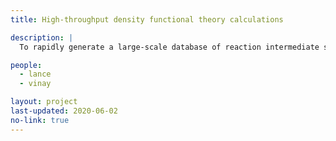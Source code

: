 ```yaml
---
title: High-throughput density functional theory calculations

description: |
  To rapidly generate a large-scale database of reaction intermediate structures, we are developing an automated DFT framework. This will simultaneously accelerate adsorption energy computations while systematically accumulating and manipulating output data in a manner for ease of integration into machine learning models. Moreover, it will facilitate the overall closed-loop sequential learning approach to explore new systems.

people:
  - lance
  - vinay

layout: project
last-updated: 2020-06-02
no-link: true
---
```

